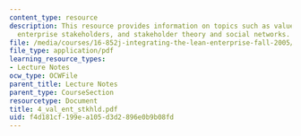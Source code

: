 ```yaml
---
content_type: resource
description: This resource provides information on topics such as value creation framework,
  enterprise stakeholders, and stakeholder theory and social networks.
file: /media/courses/16-852j-integrating-the-lean-enterprise-fall-2005/f4d181cf199ea105d3d2896e0b9b08fd_4_val_ent_stkhld.pdf
file_type: application/pdf
learning_resource_types:
- Lecture Notes
ocw_type: OCWFile
parent_title: Lecture Notes
parent_type: CourseSection
resourcetype: Document
title: 4_val_ent_stkhld.pdf
uid: f4d181cf-199e-a105-d3d2-896e0b9b08fd
---
```

